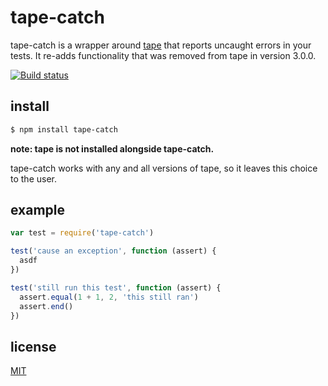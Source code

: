 # tape-catch
tape-catch is a wrapper around [tape](https://github.com/substack/tape) that reports uncaught errors in your tests. It re-adds functionality that was removed from tape in version 3.0.0.

[![Build status](https://travis-ci.org/michaelrhodes/tape-catch.png?branch=master)](https://travis-ci.org/michaelrhodes/tape-catch)

## install
```sh
$ npm install tape-catch
```
**note: tape is not installed alongside tape-catch.**

tape-catch works with any and all versions of tape, so it leaves this choice to the user.

## example
```js
var test = require('tape-catch')

test('cause an exception', function (assert) {
  asdf
})

test('still run this test', function (assert) {
  assert.equal(1 + 1, 2, 'this still ran')
  assert.end() 
})
```

## license
[MIT](http://opensource.org/licenses/MIT)

